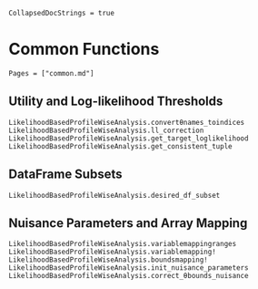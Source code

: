 ```@meta
CollapsedDocStrings = true
```
# Common Functions

```@index
Pages = ["common.md"]
```

## Utility and Log-likelihood Thresholds

```@docs
LikelihoodBasedProfileWiseAnalysis.convertθnames_toindices
LikelihoodBasedProfileWiseAnalysis.ll_correction
LikelihoodBasedProfileWiseAnalysis.get_target_loglikelihood
LikelihoodBasedProfileWiseAnalysis.get_consistent_tuple
```

## DataFrame Subsets

```@docs
LikelihoodBasedProfileWiseAnalysis.desired_df_subset
```

## Nuisance Parameters and Array Mapping

```@docs
LikelihoodBasedProfileWiseAnalysis.variablemappingranges
LikelihoodBasedProfileWiseAnalysis.variablemapping!
LikelihoodBasedProfileWiseAnalysis.boundsmapping!
LikelihoodBasedProfileWiseAnalysis.init_nuisance_parameters
LikelihoodBasedProfileWiseAnalysis.correct_θbounds_nuisance
```